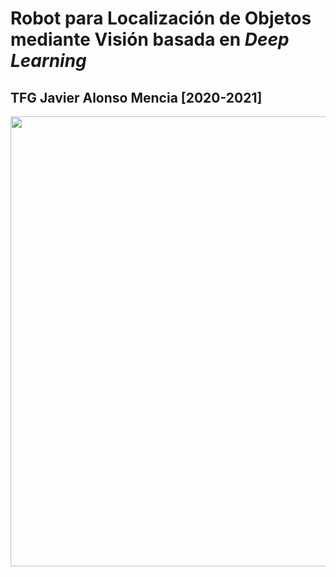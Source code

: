 # Robot para Localización de Objetos mediante Visión basada en _Deep Learning_
## TFG Javier Alonso Mencia [2020-2021]

<img src="https://github.com/javilonso/TFG-2021-CocheRobot/blob/main/img/main.png" width="1050" height="720" />
